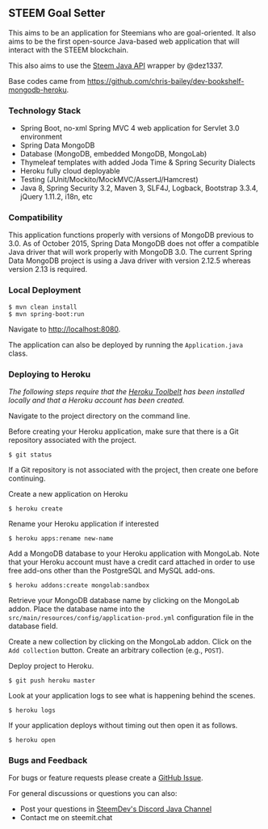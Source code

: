 ## STEEM Goal Setter

This aims to be an application for Steemians who are goal-oriented. It also aims to be the first open-source Java-based web application that will interact with the STEEM blockchain.

This also aims to use the [Steem Java API](https://github.com/marvin-we/steem-java-api-wrapper) wrapper by @dez1337.

Base codes came from https://github.com/chris-bailey/dev-bookshelf-mongodb-heroku.

### Technology Stack

- Spring Boot, no-xml Spring MVC 4 web application for Servlet 3.0 environment
- Spring Data MongoDB
- Database (MongoDB, embedded MongoDB, MongoLab)
- Thymeleaf templates with added Joda Time & Spring Security Dialects
- Heroku fully cloud deployable
- Testing (JUnit/Mockito/MockMVC/AssertJ/Hamcrest)
- Java 8, Spring Security 3.2, Maven 3, SLF4J, Logback, Bootstrap 3.3.4, jQuery 1.11.2, i18n, etc

### Compatibility

This application functions properly with versions of MongoDB previous to 3.0.  As of October 2015, Spring Data MongoDB does not offer a compatible Java driver that will work properly with MongoDB 3.0.  The current Spring Data MongoDB project is using a Java driver with version 2.12.5 whereas version 2.13 is required.

### Local Deployment

```
$ mvn clean install
$ mvn spring-boot:run
```

Navigate to [http://localhost:8080](http://localhost:8080).

The application can also be deployed by running the `Application.java` class.

### Deploying to Heroku

<i>The following steps require that the [Heroku Toolbelt](https://toolbelt.heroku.com/) has been installed locally and that a Heroku account has been created.</i>

Navigate to the project directory on the command line.

Before creating your Heroku application, make sure that there is a Git repository associated with the project.
```
$ git status
```

If a Git repository is not associated with the project, then create one before continuing.

Create a new application on Heroku
```
$ heroku create
```

Rename your Heroku application if interested
```
$ heroku apps:rename new-name
```

Add a MongoDB database to your Heroku application with MongoLab.
Note that your Heroku account must have a credit card attached in order to use free add-ons other than the PostgreSQL and MySQL add-ons.
```
$ heroku addons:create mongolab:sandbox
```

Retrieve your MongoDB database name by clicking on the MongoLab addon.  Place the database name into the `src/main/resources/config/application-prod.yml` configuration file in the database field.

Create a new collection by clicking on the MongoLab addon.
Click on the `Add collection` button.
Create an arbitrary collection (e.g., `POST`).

Deploy project to Heroku.
```
$ git push heroku master
```

Look at your application logs to see what is happening behind the scenes.
```
$ heroku logs
```

If your application deploys without timing out then open it as follows.
```
$ heroku open
```

### Bugs and Feedback
For bugs or feature requests please create a [GitHub Issue](https://github.com/mistah-org/steem-goal-setter/issues).

For general discussions or questions you can also:

* Post your questions in [SteemDev's Discord Java Channel](https://discord.gg/HexEjeK)
* Contact me on steemit.chat